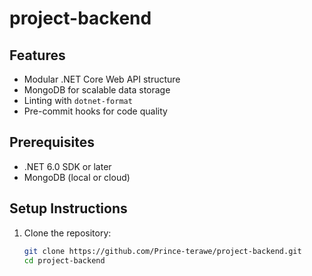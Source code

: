# project-backend

## Features
- Modular .NET Core Web API structure
- MongoDB for scalable data storage
- Linting with `dotnet-format`
- Pre-commit hooks for code quality

## Prerequisites
- .NET 6.0 SDK or later
- MongoDB (local or cloud)

## Setup Instructions
1. Clone the repository:
   ```bash
   git clone https://github.com/Prince-terawe/project-backend.git
   cd project-backend
